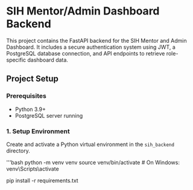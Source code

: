 # SIH Mentor/Admin Dashboard Backend

This project contains the FastAPI backend for the SIH Mentor and Admin Dashboard. It includes a secure authentication system using JWT, a PostgreSQL database connection, and API endpoints to retrieve role-specific dashboard data.

## Project Setup

### Prerequisites

- Python 3.9+
- PostgreSQL server running

### 1. Setup Environment

Create and activate a Python virtual environment in the `sih_backend` directory.

'''bash
python -m venv venv
source venv/bin/activate  # On Windows: venv\Scripts\activate

pip install -r requirements.txt
